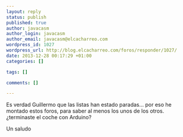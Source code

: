 ```yaml
--- 
layout: reply
status: publish
published: true
author: javacasm
author_login: javacasm
author_email: javacasm@elcacharreo.com
wordpress_id: 1027
wordpress_url: http://blog.elcacharreo.com/foros/responder/1027/
date: 2013-12-28 00:17:29 +01:00
categories: []

tags: []

comments: []

---
```

Es verdad Guillermo que las listas han estado paradas... por eso he montado estos foros, para saber al menos los unos de los otros. ¿terminaste el coche con Arduino?

Un saludo 
